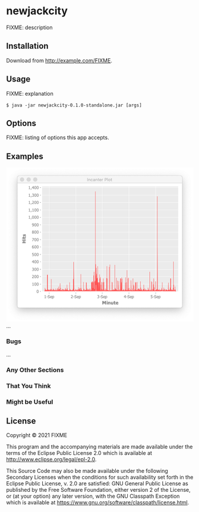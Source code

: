 # newjackcity

FIXME: description

## Installation

Download from http://example.com/FIXME.

## Usage

FIXME: explanation

    $ java -jar newjackcity-0.1.0-standalone.jar [args]

## Options

FIXME: listing of options this app accepts.

## Examples
![time series by timestamp minute](img/view-time-series-by-timestamp-minute.png)
...

### Bugs

...

### Any Other Sections
### That You Think
### Might be Useful

## License

Copyright © 2021 FIXME

This program and the accompanying materials are made available under the
terms of the Eclipse Public License 2.0 which is available at
http://www.eclipse.org/legal/epl-2.0.

This Source Code may also be made available under the following Secondary
Licenses when the conditions for such availability set forth in the Eclipse
Public License, v. 2.0 are satisfied: GNU General Public License as published by
the Free Software Foundation, either version 2 of the License, or (at your
option) any later version, with the GNU Classpath Exception which is available
at https://www.gnu.org/software/classpath/license.html.
